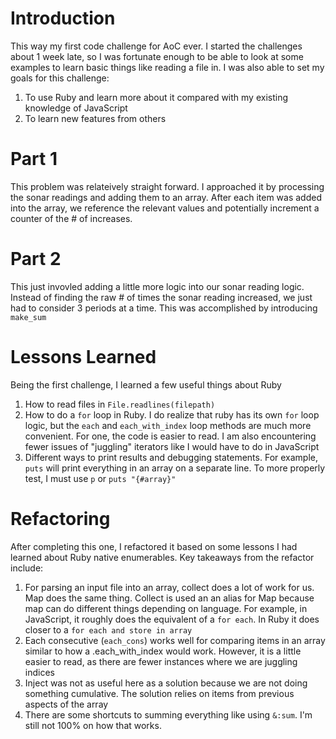 # Introduction
This way my first code challenge for AoC ever. I started the challenges about 1 week late, so I was fortunate enough to be able to look at some examples to learn basic things like reading a file in. I was also able to set my goals for this challenge:
1. To use Ruby and learn more about it compared with my existing knowledge of JavaScript
2. To learn new features from others

# Part 1
This problem was relateively straight forward. I approached it by processing the sonar readings and adding them to an array. After each item was added into the array, we reference the relevant values and potentially increment a counter of the # of increases.

# Part 2
This just invovled adding a little more logic into our sonar reading logic. Instead of finding the raw # of times the sonar reading increased, we just had to consider 3 periods at a time. This was accomplished by introducing `make_sum`

# Lessons Learned
Being the first challenge, I learned a few useful things about Ruby
1. How to read files in `File.readlines(filepath)`
2. How to do a `for` loop in Ruby. I do realize that ruby has its own `for` loop logic, but the `each` and `each_with_index` loop methods are much more convenient. For one, the code is easier to read. I am also encountering fewer issues of "juggling" iterators like I would have to do in JavaScript
3. Different ways to print results and debugging statements. For example, `puts` will print everything in an array on a separate line. To more properly test, I must use `p` or `puts "{#array}"`

# Refactoring
After completing this one, I refactored it based on some lessons I had learned about Ruby native enumerables. Key takeaways from the refactor include: 
1. For parsing an input file into an array, collect does a lot of work for us. Map does the same thing. Collect is used an an alias for Map because map can do different things depending on language. For example, in JavaScript, it roughly does the equivalent of a `for each`. In Ruby it does closer to a `for each and store in array`
2. Each consecutive (`each_cons`) works well for comparing items in an array similar to how a .each_with_index would work. However, it is a little easier to read, as there are fewer instances where we are juggling indices
3. Inject was not as useful here as a solution because we are not doing something cumulative. The solution relies on items from previous aspects of the array
4. There are some shortcuts to summing everything like using `&:sum`. I'm still not 100% on how that works.

